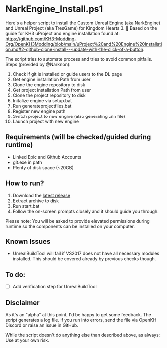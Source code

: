 # NarkEngine_Install.ps1

Here's a helper script to install the Custom Unreal Engine (aka NarkEngine) and Unreal Project (aka TresGame) for Kingdom Hearts 3. 🙂 Based on the guide for KH3 uProject and engine installation found at:
https://github.com/KH3-Modding-Org/OpenKH3Modding/blob/main/uProject%20and%20Engine%20Installation.md#2-github-clone-install---update-with-the-click-of-a-button. 

The script tries to automate process and tries to avoid common pitfalls. Steps (provided by @Narknon):
1) Check if git is installed or guide users to the DL page
2) Get engine installation Path from user
3) Clone the engine repository to disk
4) Get project installation Path from user
5) Clone the project repository to disk
6) Initalize engine via setup.bat
7) Run generateprojectfiles.bat
8) Register new engine path
9) Switch project to new engine (also generating .sln file)
10) Launch project with new engine

## Requirements (will be checked/guided during runtime)
- Linked Epic and Github Accounts
- git.exe in path
- Plenty of disk space (~20GB)

## How to run?
1) Download the [latest release](/Minty123/OpenKH3Modding/releases/latest/download/NarkEngine_Install.zip)
2) Extract archive to disk
3) Run start.bat
4) Follow the on-screen prompts closely and it should guide you through.

Please note: You will be asked to provide elevated permissions during runtime so the components can be installed on your computer. 

## Known Issues
- UnrealBuildTool will fail if VS2017 does not have all necessary modules installed. This should be covered already by previous checks though.

## To do:
- [ ] Add verification step for UnrealBuildTool

## Disclaimer
As it's an "alpha" at this point, I'd be happy to get some feedback. The script generates a log file. If you run into errors, send the file via OpenKH Discord or raise an issue in GitHub.

While the script doesn't do anything else than described above, as always: Use at your own risk.